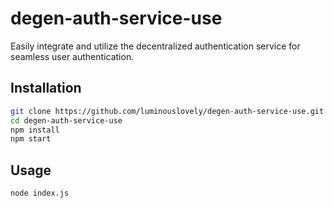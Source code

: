 # degen-auth-service-use

Easily integrate and utilize the decentralized authentication service for seamless user authentication.

## Installation

```bash
git clone https://github.com/luminouslovely/degen-auth-service-use.git
cd degen-auth-service-use
npm install
npm start
```

## Usage
```bash
node index.js
```
